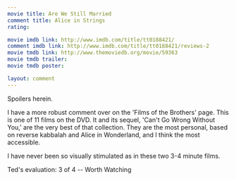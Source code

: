 ```yaml
---
movie title: Are We Still Married
comment title: Alice in Strings
rating: 

movie imdb link: http://www.imdb.com/title/tt0188421/
comment imdb link: http://www.imdb.com/title/tt0188421/reviews-2
movie tmdb link: http://www.themoviedb.org/movie/59363
movie tmdb trailer: 
movie tmdb poster: 

layout: comment
---
```


Spoilers herein.

I have a more robust comment over on the 'Films of the Brothers' page. This is one of 11 films on the DVD. It and its sequel, 'Can't Go Wrong Without You,' are the very best of that collection. They are the most personal, based on reverse kabbalah and Alice in Wonderland, and I think the most accessible.

I have never been so visually stimulated as in these two 3-4 minute films.

Ted's evaluation: 3 of 4 -- Worth Watching